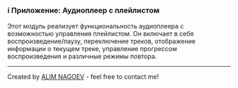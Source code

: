 ### ℹ️ Приложение: Аудиоплеер с плейлистом

Этот модуль реализует функциональность аудиоплеера с возможностью управления плейлистом.
Он включает в себя воспроизведение/паузу, переключение треков, отображение информации о текущем треке,
управление прогрессом воспроизведения и различные режимы повтора.

-----
Created by [ALIM NAGOEV](https://github.com/nagoev-id) - feel free to contact me!

